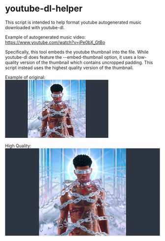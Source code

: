 # youtube-dl-helper  

This script is intended to help format youtube autogenerated music downloaded with youtube-dl.  

Example of autogenerated music video:  
https://www.youtube.com/watch?v=jPe0bX_GtBo  

Specifically, this tool embeds the youtube thumbnail into the file.
While youtube-dl does feature the --embed-thumbnail option,
it uses a low-quality version of the thumbnail which contains uncropped padding.
This script instead uses the highest quality version of the thumbnail.  

Example of original:  
![img](assets/example_original_embed_thumbnail.jpg)
  
High Quality:  
![img](assets/example_hq_embed_thumbnail.jpg)

